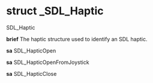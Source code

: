 # struct _SDL_Haptic



 SDL_Haptic



**brief** The haptic structure used to identify an SDL haptic.



**sa** SDL_HapticOpen

**sa** SDL_HapticOpenFromJoystick

**sa** SDL_HapticClose



